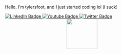 <img src="https://komarev.com/ghpvc/?username=tylersfoot&style=flat-square&color=red" alt=""/>

Hello, I'm tylersfoot, and I just started coding lol (i suck)

<div id="badges">
  <a href="your-linkedin-URL">
    <img src="https://img.shields.io/badge/LinkedIn-blue?style=for-the-badge&logo=linkedin&logoColor=white" alt="LinkedIn Badge"/>
  </a>
  <a href="youtube.com/tylersfoot">
    <img src="https://img.shields.io/badge/YouTube-red?style=for-the-badge&logo=youtube&logoColor=white" alt="Youtube Badge"/>
  </a>
  <a href="your-twitter-URL">
    <img src="https://img.shields.io/badge/Twitter-blue?style=for-the-badge&logo=twitter&logoColor=white" alt="Twitter Badge"/>
  </a>
</div>

<div id="header" align="center">
  <a href="https://en.wikipedia.org/wiki/Wild_boar">
    <img src="https://c.tenor.com/RXfkIRCYSzgAAAAC/hog-boar-emoji-mindblown-mind-blown-slideshow-meme.gif" width="100"/>
  </a>
</div>
